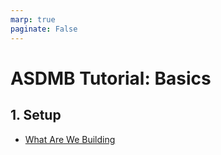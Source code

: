 ```yaml
---
marp: true
paginate: False
---
```

# ASDMB Tutorial: Basics

## 1. Setup

- [What Are We Building](overview.md)






